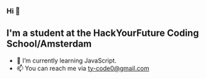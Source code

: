 

### Hi 👋
## I'm a student at the HackYourFuture Coding School/Amsterdam


- 🌱 I’m currently learning JavaScript.
- 📫 You can reach me via ty-code0@gmail.com





<!--
- 👯 I’m looking to collaborate on ...
- 🤔 I’m looking for help with ...
- 💬 Ask me about ...
- 📫 How to reach me: ...
- 😄 Pronouns: ...
- ⚡ Fun fact: ...
!-->
